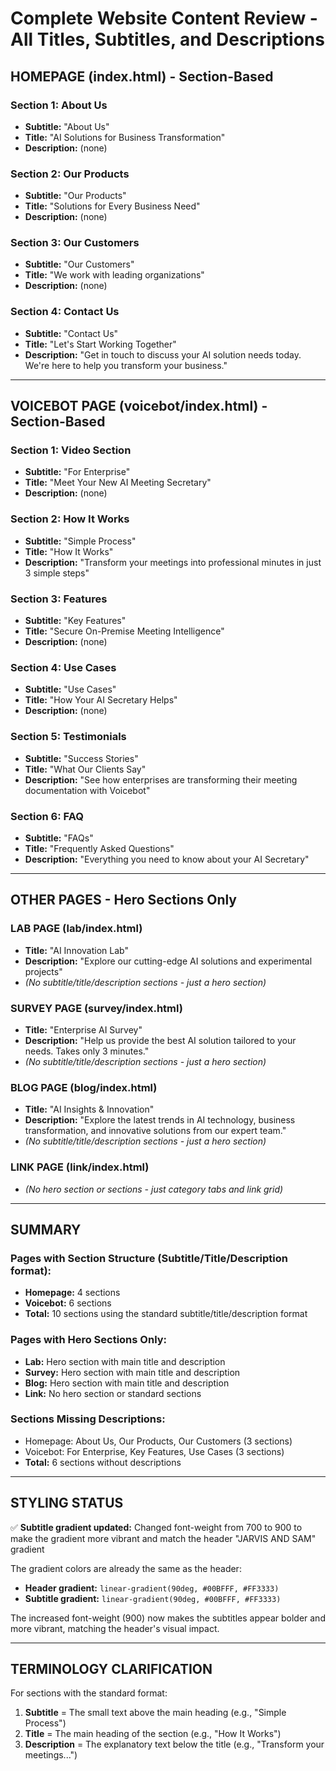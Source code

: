 # Complete Website Content Review - All Titles, Subtitles, and Descriptions

## HOMEPAGE (index.html) - Section-Based

### Section 1: About Us
- **Subtitle:** "About Us"
- **Title:** "AI Solutions for Business Transformation"
- **Description:** (none)

### Section 2: Our Products
- **Subtitle:** "Our Products"
- **Title:** "Solutions for Every Business Need"
- **Description:** (none)

### Section 3: Our Customers
- **Subtitle:** "Our Customers"
- **Title:** "We work with leading organizations"
- **Description:** (none)

### Section 4: Contact Us
- **Subtitle:** "Contact Us"
- **Title:** "Let's Start Working Together"
- **Description:** "Get in touch to discuss your AI solution needs today. We're here to help you transform your business."

---

## VOICEBOT PAGE (voicebot/index.html) - Section-Based

### Section 1: Video Section
- **Subtitle:** "For Enterprise"
- **Title:** "Meet Your New AI Meeting Secretary"
- **Description:** (none)

### Section 2: How It Works
- **Subtitle:** "Simple Process"
- **Title:** "How It Works"
- **Description:** "Transform your meetings into professional minutes in just 3 simple steps"

### Section 3: Features
- **Subtitle:** "Key Features"
- **Title:** "Secure On-Premise Meeting Intelligence"
- **Description:** (none)

### Section 4: Use Cases
- **Subtitle:** "Use Cases"
- **Title:** "How Your AI Secretary Helps"
- **Description:** (none)

### Section 5: Testimonials
- **Subtitle:** "Success Stories"
- **Title:** "What Our Clients Say"
- **Description:** "See how enterprises are transforming their meeting documentation with Voicebot"

### Section 6: FAQ
- **Subtitle:** "FAQs"
- **Title:** "Frequently Asked Questions"
- **Description:** "Everything you need to know about your AI Secretary"

---

## OTHER PAGES - Hero Sections Only

### LAB PAGE (lab/index.html)
- **Title:** "AI Innovation Lab"
- **Description:** "Explore our cutting-edge AI solutions and experimental projects"
- *(No subtitle/title/description sections - just a hero section)*

### SURVEY PAGE (survey/index.html)
- **Title:** "Enterprise AI Survey"
- **Description:** "Help us provide the best AI solution tailored to your needs. Takes only 3 minutes."
- *(No subtitle/title/description sections - just a hero section)*

### BLOG PAGE (blog/index.html)
- **Title:** "AI Insights & Innovation"
- **Description:** "Explore the latest trends in AI technology, business transformation, and innovative solutions from our expert team."
- *(No subtitle/title/description sections - just a hero section)*

### LINK PAGE (link/index.html)
- *(No hero section or sections - just category tabs and link grid)*

---

## SUMMARY

### Pages with Section Structure (Subtitle/Title/Description format):
- **Homepage:** 4 sections
- **Voicebot:** 6 sections
- **Total:** 10 sections using the standard subtitle/title/description format

### Pages with Hero Sections Only:
- **Lab:** Hero section with main title and description
- **Survey:** Hero section with main title and description
- **Blog:** Hero section with main title and description
- **Link:** No hero section or standard sections

### Sections Missing Descriptions:
- Homepage: About Us, Our Products, Our Customers (3 sections)
- Voicebot: For Enterprise, Key Features, Use Cases (3 sections)
- **Total:** 6 sections without descriptions

---

## STYLING STATUS

✅ **Subtitle gradient updated:** Changed font-weight from 700 to 900 to make the gradient more vibrant and match the header "JARVIS AND SAM" gradient

The gradient colors are already the same as the header:
- **Header gradient:** `linear-gradient(90deg, #00BFFF, #FF3333)`
- **Subtitle gradient:** `linear-gradient(90deg, #00BFFF, #FF3333)`

The increased font-weight (900) now makes the subtitles appear bolder and more vibrant, matching the header's visual impact.

---

## TERMINOLOGY CLARIFICATION

For sections with the standard format:
1. **Subtitle** = The small text above the main heading (e.g., "Simple Process")
2. **Title** = The main heading of the section (e.g., "How It Works")
3. **Description** = The explanatory text below the title (e.g., "Transform your meetings...")
